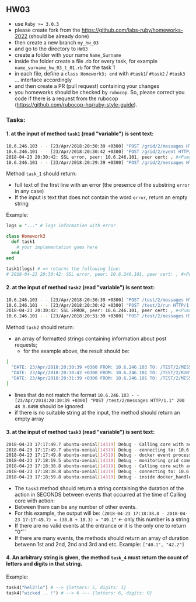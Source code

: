 ## HW03

- use `Ruby >= 3.0.3`
- please create fork from the https://github.com/labs-ruby/homeworks-2022 (should be
  already done)
- then create a new branch `my_hw_03`
- and go to the directory to `HW03`
- create a folder with your name `Name_Surname`
- inside the folder create a file .rb for every task, for example `name_surname_hw_03_t_01.rb` for the task 1
- in each file, define a `class Homework3; end` with `#task1`/ `#task2` / `#task3` ... interface accordingly
- and then create a PR (pull request) containing your changes
- you homeworks should be checked by `rubocop`. So, please 
  correct you code if there is a request from the rubocop (https://github.com/rubocop-hq/ruby-style-guide).

### Tasks:

#### 1. at the input of method `task1` (read "variable") is sent text:

```bash
10.6.246.103 - - [23/Apr/2018:20:30:39 +0300] "POST /grid/2/messages HTTP/1.1" 200 48 0.0498
10.6.246.101 - - [23/Apr/2018:20:30:42 +0300] "POST /grid/2/event HTTP/1.1" 200 - 0.2277
2018-04-23 20:30:42: SSL error, peer: 10.6.246.101, peer cert: , #<Puma::MiniSSL::SSLError: System error: Undefined error: 0 - 0>
10.6.246.101 - - [23/Apr/2018:20:29:39 +0300] "POST /grid/2/messages HTTP/1.1" 200 48 0.0290
```

Method `task_1` should return:
- full text of the first line with an error (the presence of the substring `error` in any case)
- If the input is text that does not contain the word `error`, return an empty string

Example:

```ruby
logs = "..." # logs information with error

class Homework3
  def task1
    # your implementation goes here
  end
end

task1(logs) # => returns the following line:
# 2018-04-23 20:30:42: SSL error, peer: 10.6.246.101, peer cert: , #<Puma::MiniSSL::SSLError: System error: Undefined error: 0 - 0>
```

#### 2. at the input of method `task2` (read "variable") is sent text:

```bash
10.6.246.103 - - [23/Apr/2018:20:30:39 +0300] "POST /test/2/messages HTTP/1.1" 200 48 0.0498
10.6.246.101 - - [23/Apr/2018:20:30:42 +0300] "POST /test/2/run HTTP/1.1" 200 - 0.2277
2018-04-23 20:30:42: SSL ERROR, peer: 10.6.246.101, peer cert: , #<Puma::MiniSSL::SSL: System error: Undefined error: 0 - 0>
10.6.246.101 - - [23/Apr/2018:20:31:39 +0300] "POST /test/2/messages HTTP/1.1" 200 48 0.0290
```

Method `task2` should return:
- an array of formatted strings containing information about post requests;
    - for the example above, the result should be:

```bash
[
  "DATE: 23/Apr/2018:20:30:39 +0300 FROM: 10.6.246.103 TO: /TEST/2/MESSAGES",
  "DATE: 23/Apr/2018:20:30:42 +0300 FROM: 10.6.246.101 TO: /TEST/2/RUN",
  "DATE: 23/Apr/2018:20:31:39 +0300 FROM: 10.6.246.101 TO: /TEST/2/MESSAGES"
]
```

- lines that do not match the format `10.6.246.103 - - [23/Apr/2018:20:30:39 +0300] "POST /test/2/messages HTTP/1.1" 200 48 0.0498` should be ignored
- if there is no suitable string at the input, the method should return an empty array

#### 3. at the input of method `task3` (read "variable") is sent text:

```bash
2018-04-23 17:17:49.7 ubuntu-xenial[14319] Debug - Calling core with action: event
2018-04-23 17:17:49.7 ubuntu-xenial[14319] Debug - connecting to: 10.6.246.101
2018-04-23 17:17:49.8 ubuntu-xenial[14319] Debug - docker event processed
2018-04-23 17:18:19.5 ubuntu-xenial[14319] Debug - monitoring grid communication health
2018-04-23 17:18:38.8 ubuntu-xenial[14319] Debug - Calling core with action: messages
2018-04-23 17:18:38.8 ubuntu-xenial[14319] Debug - connecting to: 10.6.246.101
2018-04-23 17:18:59.8 ubuntu-xenial[14319] Debug - inside docker_handle_event
```
- The `task3` method should return a string containing the duration of the action in SECONDS between events that occurred at the time of Calling core with action:
- Between them can be any number of other events.
- For this example, the output will be: `(2018-04-23 17:18:38.8 - 2018-04-23 17:17:49.7) = (38.8 + 10.3) = "49.1"` <- only this number is a string
- If there are no valid events at the entrance or it is the only one to return "0"``
- If there are many events, the methods should return an array of duration betwenn 1st and 2nd, 2nd and 3rd and etc. Example: `["40.1", "42.2"]`

#### 4. An arbitrary string is given, the method `task_4` must return the count of letters and digits in that string.

Example:

```ruby
task4("hel2!lo") # --> {letters: 5, digits: 1}
task4("wicked .. !") # --> 6 --- {letters: 6, digits: 0}
```
